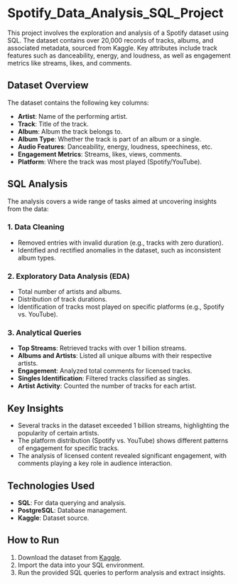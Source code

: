 # Spotify_Data_Analysis_SQL_Project

This project involves the exploration and analysis of a Spotify dataset using SQL. The dataset contains over 20,000 records of tracks, albums, and associated metadata, sourced from Kaggle. Key attributes include track features such as danceability, energy, and loudness, as well as engagement metrics like streams, likes, and comments.

## Dataset Overview

The dataset contains the following key columns:
- **Artist**: Name of the performing artist.
- **Track**: Title of the track.
- **Album**: Album the track belongs to.
- **Album Type**: Whether the track is part of an album or a single.
- **Audio Features**: Danceability, energy, loudness, speechiness, etc.
- **Engagement Metrics**: Streams, likes, views, comments.
- **Platform**: Where the track was most played (Spotify/YouTube).

## SQL Analysis

The analysis covers a wide range of tasks aimed at uncovering insights from the data:

### 1. Data Cleaning
- Removed entries with invalid duration (e.g., tracks with zero duration).
- Identified and rectified anomalies in the dataset, such as inconsistent album types.

### 2. Exploratory Data Analysis (EDA)
- Total number of artists and albums.
- Distribution of track durations.
- Identification of tracks most played on specific platforms (e.g., Spotify vs. YouTube).

### 3. Analytical Queries
- **Top Streams**: Retrieved tracks with over 1 billion streams.
- **Albums and Artists**: Listed all unique albums with their respective artists.
- **Engagement**: Analyzed total comments for licensed tracks.
- **Singles Identification**: Filtered tracks classified as singles.
- **Artist Activity**: Counted the number of tracks for each artist.

## Key Insights
- Several tracks in the dataset exceeded 1 billion streams, highlighting the popularity of certain artists.
- The platform distribution (Spotify vs. YouTube) shows different patterns of engagement for specific tracks.
- The analysis of licensed content revealed significant engagement, with comments playing a key role in audience interaction.

## Technologies Used
- **SQL**: For data querying and analysis.
- **PostgreSQL**: Database management.
- **Kaggle**: Dataset source.

## How to Run
1. Download the dataset from [Kaggle](https://www.kaggle.com/datasets/sanjanchaudhari/spotify-dataset).
2. Import the data into your SQL environment.
3. Run the provided SQL queries to perform analysis and extract insights.
